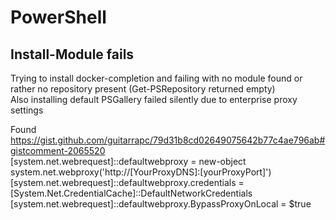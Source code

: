 # PowerShell
## Install-Module fails
Trying to install docker-completion and failing with no module found or rather no repository present (Get-PSRepository returned empty)  
Also installing default PSGallery failed silently due to enterprise proxy settings

Found https://gist.github.com/guitarrapc/79d31b8cd02649075642b77c4ae796ab#gistcomment-2065520  
[system.net.webrequest]::defaultwebproxy = new-object system.net.webproxy('http://[YourProxyDNS]:[yourProxyPort]')  
[system.net.webrequest]::defaultwebproxy.credentials = [System.Net.CredentialCache]::DefaultNetworkCredentials  
[system.net.webrequest]::defaultwebproxy.BypassProxyOnLocal = $true
